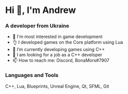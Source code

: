 # Hi 👋, I'm Andrew

### A developer from Ukraine

- 👀 I'm most interested in game development
- :ok_hand: I developed games on the Сore platform using Lua
- :muscle: I’m currently developing games using C++
- 👯 I am looking for a job as a C++ developer
- 📫 How to reach me: Discord, BonaMors#7907

### Languages and Tools
C++, Lua, Blueprints, Unreal Engine, Qt, SFML, Git

<!---
BONAM0RS/BONAM0RS is a ✨ special ✨ repository because its `README.md` (this file) appears on your GitHub profile.
You can click the Preview link to take a look at your changes.
--->

